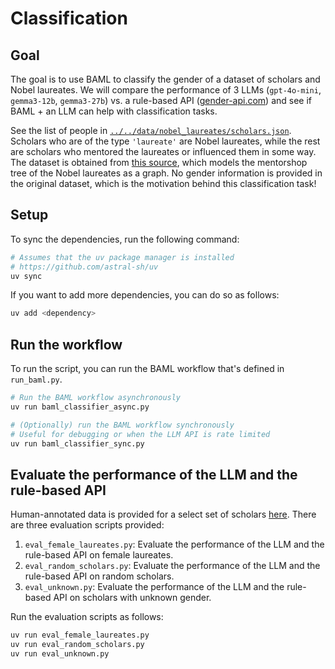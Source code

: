 # Classification

## Goal

The goal is to use BAML to classify the gender of a dataset of scholars and Nobel laureates.
We will compare the performance of 3 LLMs (`gpt-4o-mini`, `gemma3-12b`, `gemma3-27b`) vs. a
rule-based API ([gender-api.com](https://gender-api.com/)) and see if BAML + an LLM can help with
classification tasks.

See the list of people in [`../../data/nobel_laureates/scholars.json`](../../data/nobel_laureates/scholars.json). Scholars who are of the
type `'laureate'` are Nobel laureates, while the rest are scholars who mentored the laureates
or influenced them in some way. The dataset is obtained from [this source](https://github.com/rtol/NobelNetwork), which models the
mentorshop tree of the Nobel laureates as a graph. No gender information is provided in the original
dataset, which is the motivation behind this classification task!

## Setup

To sync the dependencies, run the following command:
```bash
# Assumes that the uv package manager is installed
# https://github.com/astral-sh/uv
uv sync
```

If you want to add more dependencies, you can do so as follows:
```bash
uv add <dependency>
```

## Run the workflow

To run the script, you can run the BAML workflow that's defined in `run_baml.py`.
```bash
# Run the BAML workflow asynchronously
uv run baml_classifier_async.py

# (Optionally) run the BAML workflow synchronously
# Useful for debugging or when the LLM API is rate limited
uv run baml_classifier_sync.py
```

## Evaluate the performance of the LLM and the rule-based API

Human-annotated data is provided for a select set of scholars [here](../../data/nobel_laureates/human_annotated). There are three evaluation scripts provided:

1. `eval_female_laureates.py`: Evaluate the performance of the LLM and the rule-based API on female laureates.
2. `eval_random_scholars.py`: Evaluate the performance of the LLM and the rule-based API on random scholars.
3. `eval_unknown.py`: Evaluate the performance of the LLM and the rule-based API on scholars with unknown gender.

Run the evaluation scripts as follows:
```bash
uv run eval_female_laureates.py
uv run eval_random_scholars.py
uv run eval_unknown.py
```




